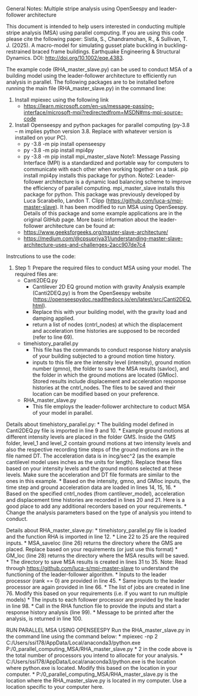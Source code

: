 General Notes: Multiple stripe analysis using OpenSeespy and leader-follower architecture

This document is intended to help users interested in conducting multiple stripe analysis (MSA) using parallel computing. If you are using this code please cite the following paper: Sistla, S., Chandramohan, R., & Sullivan, T. J. (2025). A macro-model for simulating gusset plate buckling in buckling-restrained braced frame buildings. Earthquake Engineering & Structural Dynamics. DOI: http://doi.org/10.1002/eqe.4383.  

The example code (RHA_master_slave.py) can be used to conduct MSA of a building model using the leader-follower architecture to efficiently run analysis in parallel. 
The following packages are to be installed before running the main file (RHA_master_slave.py) in the command line:
1. Install mpiexec using the following link
	* https://learn.microsoft.com/en-us/message-passing-interface/microsoft-mpi?redirectedfrom=MSDN#ms-mpi-source-code
2. Install Openseespy and python packages for parallel computing (py-3.8 – m implies python version 3.8. Replace with whatever version is installed on your PC).
	* py -3.8 -m pip install openseespy
	* py -3.8 -m pip install mpi4py
	* py -3.8 -m pip install mpi_master_slave
Note1: Message Passing Interface (MPI) is a standardized and portable way for computers to communicate with each other when working together on a task. pip install mpi4py installs this package for python. 
Note2: Leader-follower architecture is a dynamic load balancing scheme to improve the efficiency of parallel computing. mpi_master_slave installs this package for python. This package was previously developed by Luca Scarabello, Landon T. Clipp (https://github.com/luca-s/mpi-master-slave). It has been modified to run MSA using OpenSeespy. Details of this package and some example applications are in the original GitHub page. More basic information about the leader-follower architecture can be found at: 
	* https://www.geeksforgeeks.org/master-slave-architecture/ 
	* https://medium.com/@cpsupriya31/understanding-master-slave-architecture-uses-and-challenges-2acc907de7c4  

Instrcutions to use the code:
1. Step 1: Prepare the required files to conduct MSA using your model. The required files are:
	* Canti2DEQ.py 
		* Cantilever 2D EQ ground motion with gravity Analysis example (Canti2DEQ.py) is from the OpenSeespy website (https://openseespydoc.readthedocs.io/en/latest/src/Canti2DEQ.html). 
		* Replace this with your building model, with the gravity load  and damping applied. 
		* return a list of nodes (cntrl_nodes) at which the displacement and acceleration time histories are supposed to be recorded (refer to line 69). 
	* timehistory_parallel.py
		* This file has the commands to conduct response history analysis of your building subjected to a ground motion time history.
		* inputs to this file are the intensity level (intensity), ground motion number (gmno), the folder to save the MSA results (savloc), and the folder in which the ground motions are located  			  (GMloc). Stored results include displacement and acceleration response histories at the cntrl_nodes. The files to be saved and their location can be modified based on your preference.
	* RHA_master_slave.py
		* This file employs the leader-follower architecture to coduct MSA of your model in parallel.

Details about timehistory_parallel.py:
	* The building model defined in Canti2DEQ.py file is imported in line 9 and 10.
	* Example ground motions at different intensity levels are placed in the folder GMS. Inside the GMS folder, level_1 and level_2 contain ground motions at two intensity levels and also the respective 	   	  recording time steps of the ground motions are in the file named DT. The acceleration data is in incg/sec^2 (as the example cantilevel model uses inches as the units for length). Replace these    		  files based on your intensity levels and the ground motions selected at these levels. Make sure the acceleration and DT file formats are similar to the ones in this example.
	* Based on the intensity, gmno, and GMloc inputs, the time step and ground acceleration data are loaded in lines 14, 15, 16.
	* Based on the specified cntrl_nodes (from cantilever_model), acceleration and displacement time histories are recorded in lines 20 and 21. Here is a good place to add any additional recorders based             on your requirements.
	* Change the analysis parameters based on the type of analysis you intend to conduct.

Details about RHA_master_slave.py:
	* timehistory_parallel.py file is loaded and the function RHA is imported in line 12.
	* Line 22 to 25 are the required inputs. 
	* MSA_saveloc (line 26) returns the directory where the GMS are placed. Replace based on your requirements (or just use this format)
	* GM_loc (line 28) returns the directory where the MSA results will be saved.
	* The directory to save MSA results is created in lines 31 to 35.
Note: Read through https://github.com/luca-s/mpi-master-slave to understand the functioning of the leader-follower algorithm.
	* Inputs to the leader processor (rank == 0) are provided in line 45.
	* Same inputs to the leader processor are again provided in line 66.
	* The list of jobs are created in line 76. Modify this based on your requirements (i.e. if you want to run multiple models)
	* The inputs to each follower processor are provided by the leader in line 98.
	* Call in the RHA function file to provide the inputs and start a response history analysis (line 99).
	* Message to be printed after the analysis, is returned in line 100.

RUN PARALLEL MSA USING OPENSEESPY
Run the RHA_master_slave.py in the command line using the command below:
	*  mpiexec -np 2 C:/Users/ssi178/AppData/Local/anaconda3/python.exe  P:/0_parallel_computing_MSA/RHA_master_slave.py
		* 2 in the code above is the total number of processors you intend to allocate for your analysis.
		* C:/Users/ssi178/AppData/Local/anaconda3/python.exe is the location where python.exe is located. Modify this based on the location in your computer.
		* P:/0_parallel_computing_MSA/RHA_master_slave.py is the location where the RHA_master_slave.py is located in my computer.  Use a location specific to your computer here.

